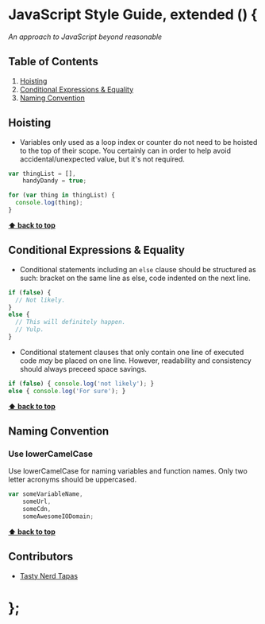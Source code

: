 # JavaScript Style Guide, extended () {

*An approach to JavaScript beyond reasonable*

## Table of Contents

  1. [Hoisting](#hoisting)
  1. [Conditional Expressions & Equality](#conditional-expressions--equality)
  1. [Naming Convention](#naming-convention)

## Hoisting

  - Variables only used as a loop index or counter do not need to be hoisted to the top of their scope. You certainly can in order to help avoid accidental/unexpected value, but it's not required.

```javascript
var thingList = [],
    handyDandy = true;

for (var thing in thingList) {
  console.log(thing);
}
```

**[⬆ back to top](#table-of-contents)**


## Conditional Expressions & Equality

  - Conditional statements including an `else` clause should be structured as such: bracket on the same line as else, code indented on the next line.

```javascript
if (false) {
  // Not likely.
}
else {
  // This will definitely happen.
  // Yulp.
}
```

  - Conditional statement clauses that only contain one line of executed code *may* be placed on one line. However, readability and consistency should always preceed space savings.

```javascript
if (false) { console.log('not likely'); }
else { console.log('For sure'); }
```

**[⬆ back to top](#table-of-contents)**

## Naming Convention

### Use lowerCamelCase

Use lowerCamelCase for naming variables and function names. Only two letter acronyms should be uppercased.

```javascript
var someVariableName,
    someUrl,
    someCdn,
    someAwesomeIODomain;
```

**[⬆ back to top](#table-of-contents)**

## Contributors

  - [Tasty Nerd Tapas](https://twitter.com/nerdtapas)

# };
